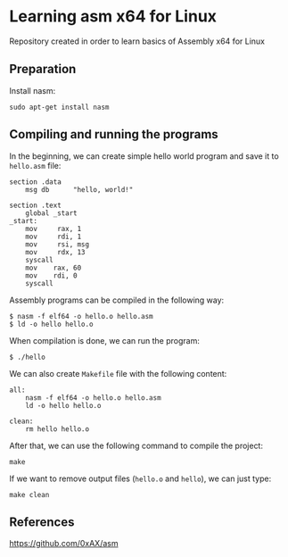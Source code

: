 Learning asm x64 for Linux
==========================

Repository created in order to learn basics of Assembly x64 for Linux

Preparation
-----------

Install nasm:

```
sudo apt-get install nasm
```

Compiling and running the programs
----------------------------------

In the beginning, we can create simple hello world program and save it to `hello.asm` file:

```assembly
section .data
    msg db      "hello, world!"

section .text
    global _start
_start:
    mov     rax, 1
    mov     rdi, 1
    mov     rsi, msg
    mov     rdx, 13
    syscall
    mov    rax, 60
    mov    rdi, 0
    syscall
```

Assembly programs can be compiled in the following way:

```
$ nasm -f elf64 -o hello.o hello.asm
$ ld -o hello hello.o
```

When compilation is done, we can run the program:

```
$ ./hello
```

We can also create `Makefile` file with the following content:

```
all:
	nasm -f elf64 -o hello.o hello.asm
	ld -o hello hello.o

clean:
	rm hello hello.o
```

After that, we can use the following command to compile the project:

```
make
```

If we want to remove output files (`hello.o` and `hello`), we can just type:

```
make clean
```

References
----------
https://github.com/0xAX/asm

